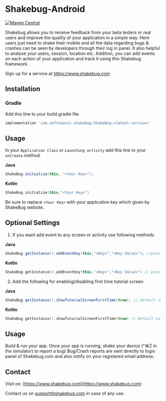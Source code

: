 # Shakebug-Android
[![Maven Central](https://img.shields.io/maven-central/v/com.softnoesis.shakebug/ShakeBug.svg?label=Maven%20Central)](https://search.maven.org/search?q=g:com.softnoesis.shakebug)

Shakebug allows you to receive feedback from your beta testers or real users and improve the quality of your application in a simple way. Here users just need to shake their mobile and all the data regarding bugs & crashes can be seen by developers through their log in panel. It also helpful to analyse your users, session, location etc. Addition, you can add events on each action of your application and track it using this Shakebug framework.

Sign up for a service at https://www.shakebug.com

## Installation

### Gradle

Add this line to your build.gradle file.

```groovy
implementation 'com.softnoesis.shakebug:ShakeBug:<latest-version>'
```

## Usage

In your `Application class` or `Launching activity` add this line to your `onCreate` method.

**Java**
```java
ShakeBug.initialize(this, "<Your Key>");
```
**Kotlin**
```kotlin
ShakeBug.initialize(this,"<Your Key>")
```
    
Be sure to replace `<Your Key>` with your application key which given by ShakeBug website.


## Optional Settings

1. If you want add event to any screen or activity use following methods

**Java**
```java
ShakeBug.getInstance().addEventKey(this,"<Key>","<Key Value>"); //pass any key or value
```

**Kotlin**
```kotlin
ShakeBug.getInstance().addEventKey(this,"<Key>","<Key Value>") // pass any key or value
```
   
2. Add the following for enabling/disabling first time tutorial screen

**Java**
```java
ShakeBug.getInstance().showTutorialScreenFirstTime(true); // Default value True
```

**Kotlin**
```kotlin
ShakeBug.getInstance().showTutorialScreenFirstTime(true) // Default value True
```

## Usage

Build & run your app. Once your app is running, shake your device (\^⌘Z in the simulator) to report a bug! Bug/Crash reports are sent directly to login panel of Shakebug.com and also notify on your registered email address.


## Contact
Visit on: [https://www.shakebug.com](https://www.shakebug.com)

Contact us on support@shakebug.com in case of any use.